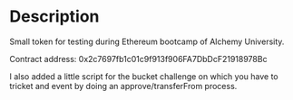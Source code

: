 # Description

Small token for testing during Ethereum bootcamp of Alchemy University.


Contract address: 0x2c7697fb1c01c9f913f906FA7DbDcF21918978Bc

I also added a little script for the bucket challenge on which you have to tricket and event by doing an approve/transferFrom process.